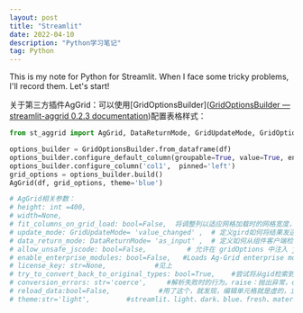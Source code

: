 ```yaml
---
layout: post
title: "Streamlit"
date: 2022-04-10
description: "Python学习笔记"
tag: Python
---
```


This is my note for Python for Streamlit. When I face some tricky problems, I'll record them.
Let's start!

关于第三方插件AgGrid：可以使用[GridOptionsBuilder]([GridOptionsBuilder — streamlit-aggrid 0.2.3 documentation](https://streamlit-aggrid.readthedocs.io/en/docs/GridOptionsBuilder.html))配置表格样式：

```python
from st_aggrid import AgGrid, DataReturnMode, GridUpdateMode, GridOptionsBuilder

options_builder = GridOptionsBuilder.from_dataframe(df)
options_builder.configure_default_column(groupable=True, value=True, enableRowGroup=True, aggFunc='sum', editable=True, wrapText=True, autoHeight=True)
options_builder.configure_column('col1',  pinned='left')
grid_options = options_builder.build()
AgGrid(df, grid_options, theme='blue')

# AgGrid相关参数：
# height: int =400,
# width=None,
# fit_columns_on_grid_load: bool=False,  将调整列以适应网格加载时的网格宽度，默认情况下为 False
# update_mode: GridUpdateMode= 'value_changed' ,  # 定义gird如何将结果发送回 streamlit,可以组合使用 ：GridUpdateMode = VALUE_CHANGED | SELECTION_CHANGED | FILTERING_CHANGED | SORTING_CHANGED
# data_return_mode: DataReturnMode= 'as_input' ,  # 定义如何从组件客户端检索数据。AS_INPUT/FILTERED/FILTERED_AND_SORTED
# allow_unsafe_jscode: bool=False,          # 允许在 gridOptions 中注入 jsCode
# enable_enterprise_modules: bool=False,   #Loads Ag-Grid enterprise modules (check licensing)
# license_key: str=None,            #见上
# try_to_convert_back_to_original_types: bool=True,    #尝试将从gid检索到的数据转换为原始类型
# conversion_errors: str='coerce',     #解析失败时的行为。raise：抛出异常，coerce：设置为NaN/NaT， ignore：返回input
# reload_data:bool=False,            #用了这个，就发现，编辑单元格就是虚的，立马给你返回原来的样子。
# theme:str='light',         #streamlit、light、dark、blue、fresh、material，请大家自行测试。

```